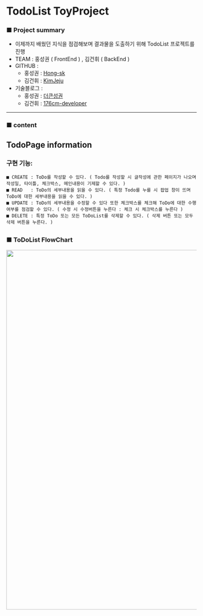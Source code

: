 # TodoList ToyProject

### ■ Project summary

 - 이제까지 배웠던 지식을 점검해보며 결과물을 도출하기 위해 TodoList 프로젝트를 진행 
 - TEAM : 홍성권 ( FrontEnd ) , 김건휘 ( BackEnd ) 
 - GITHUB : 
      - 홍성권 : [Hong-sk](https://github.com/Hong-sk) 
      - 김건휘 : [KimJeju](https://github.com/KimJeju) 
 - 기술블로그 :
      - 홍성권 : [더큰성권](https://velog.io/@sooyun9600)
      - 김건휘 : [176cm-developer](https://176cm-developer.tistory.com/)
 
 * * *
 
 ###  ■ content
 
 ##  TodoPage information
  
 ### 구현 기능: 
    ■ CREATE : ToDo를 작성할 수 있다. ( Todo를 작성할 시 글작성에 관한 페이지가 나오며 작성일, 타이틀, 체크박스, 메인내용이 기제할 수 있다. )
    ■ READ   : ToDo의 세부내용을 읽을 수 있다. ( 특정 Todo를 누를 시 팝업 창이 뜨며 ToDo에 대한 세부내용을 읽을 수 있다. ) 
    ■ UPDATE : ToDo의 세부내용을 수정할 수 있다 또한 체크박스를 체크해 ToDo에 대한 수행여부를 점검할 수 있다. ( 수정 시 수정버튼을 누른다 : 체크 시 체크박스를 누른다 )
    ■ DELETE : 특정 ToDo 또는 모든 ToDoList를 삭제할 수 있다. ( 삭제 버튼 또는 모두삭제 버튼을 누른다. )

##
### ■ ToDoList FlowChart
<p align="center">
<img src="https://user-images.githubusercontent.com/80661467/181149287-e7f54ce1-82d1-4d8e-8dc2-4cbda8b3d5e6.png"  width="650" height="950"/>
</p>


